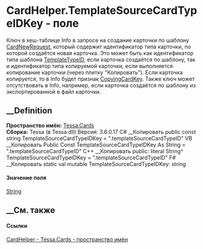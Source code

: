 # CardHelper.TemplateSourceCardTypeIDKey - поле
Ключ в хеш-таблице Info в запросе на создание карточки по шаблону
[CardNewRequest](T_Tessa_Cards_CardNewRequest.htm), который содержит
идентификатор типа карточки, по которой создаётся новая карточка. Это может
быть как идентификатор типа шаблона
[TemplateTypeID](F_Tessa_Cards_CardHelper_TemplateTypeID.htm), если карточка
создаётся по шаблону, так и идентификатор типа копируемой карточки, если
выполняется копирование карточки (через плитку "Копировать"). Если карточка
копируется, то в Info будет признак
[CopyingCardKey](F_Tessa_Cards_CardHelper_CopyingCardKey.htm). Также ключ
может отсутствовать в Info, например, если карточка создаётся по шаблону из
экспортированной в файл карточки.
## __Definition
 **Пространство имён:** [Tessa.Cards](N_Tessa_Cards.htm)  
 **Сборка:** Tessa (в Tessa.dll) Версия: 3.6.0.17
C# __Копировать
     public const string TemplateSourceCardTypeIDKey = ".templateSourceCardTypeID"
VB __Копировать
     Public Const TemplateSourceCardTypeIDKey As String = ".templateSourceCardTypeID"
C++ __Копировать
     public:
    literal String^ TemplateSourceCardTypeIDKey = ".templateSourceCardTypeID"
F# __Копировать
     static val mutable TemplateSourceCardTypeIDKey: string
#### Значение поля
[String](https://learn.microsoft.com/dotnet/api/system.string)
##  __См. также
#### Ссылки
[CardHelper - ](T_Tessa_Cards_CardHelper.htm)
[Tessa.Cards - пространство имён](N_Tessa_Cards.htm)
